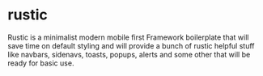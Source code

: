 # rustic
Rustic is a minimalist modern mobile first Framework boilerplate that will save time on default styling and will provide a bunch of rustic helpful stuff like navbars, sidenavs, toasts, popups, alerts and some other that will be ready for basic use.
